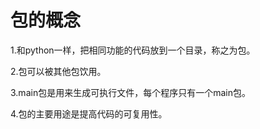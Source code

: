 # 包的概念

1.和python一样，把相同功能的代码放到一个目录，称之为包。

2.包可以被其他包饮用。

3.main包是用来生成可执行文件，每个程序只有一个main包。

4.包的主要用途是提高代码的可复用性。





